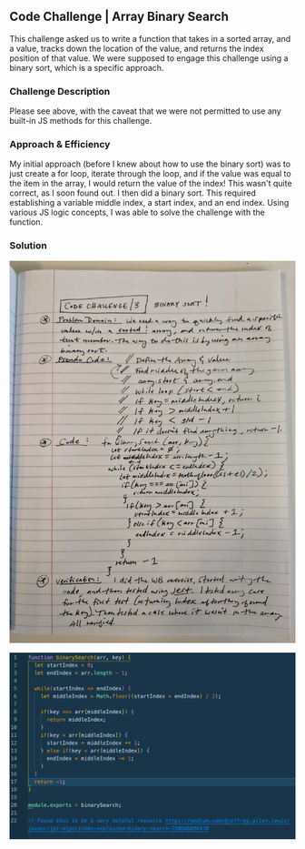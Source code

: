 ## Code Challenge | Array Binary Search
This challenge asked us to write a function that takes in a sorted array, and a value, tracks down the location of the value, and returns the index position of that value. We were supposed to engage this challenge using a binary sort, which is a specific approach. 

### Challenge Description
Please see above, with the caveat that we were not permitted to use any built-in JS methods for this challenge. 

### Approach & Efficiency
My initial approach (before I knew about how to use the binary sort) was to just create a for loop, iterate through the loop, and if the value was equal to the item in the array, I would return the value of the index! This wasn't quite correct, as I soon found out. I then did a binary sort. This required establishing a variable middle index, a start index, and an end index. Using various JS logic concepts, I was able to solve the challenge with the function. 

### Solution
![Whiteboarding](../../assets/array-binary-search.png)

![VSCode Solution](../../assets/array-binary-search-solution.png)